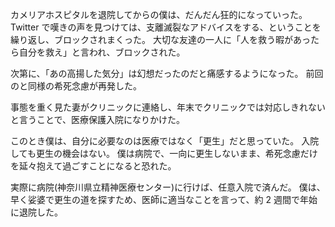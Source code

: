 カメリアホスピタルを退院してからの僕は、だんだん狂的になっていった。
Twitter で嘆きの声を見つけては、支離滅裂なアドバイスをする、ということを繰り返し、ブロックされまくった。
大切な友達の一人に「人を救う暇があったら自分を救え」と言われ、ブロックされた。

次第に、「あの高揚した気分」は幻想だったのだと痛感するようになった。
前回のと同様の希死念慮が再発した。

事態を重く見た妻がクリニックに連絡し、年末でクリニックでは対応しきれないと言うことで、医療保護入院になりかけた。

このとき僕は、自分に必要なのは医療ではなく「更生」だと思っていた。
入院しても更生の機会はない。
僕は病院で、一向に更生しないまま、希死念慮だけを延々抱えて過ごすことになると恐れた。

実際に病院(神奈川県立精神医療センター)に行けば、任意入院で済んだ。
僕は、早く娑婆で更生の道を探すため、医師に適当なことを言って、約 2 週間で年始に退院した。
